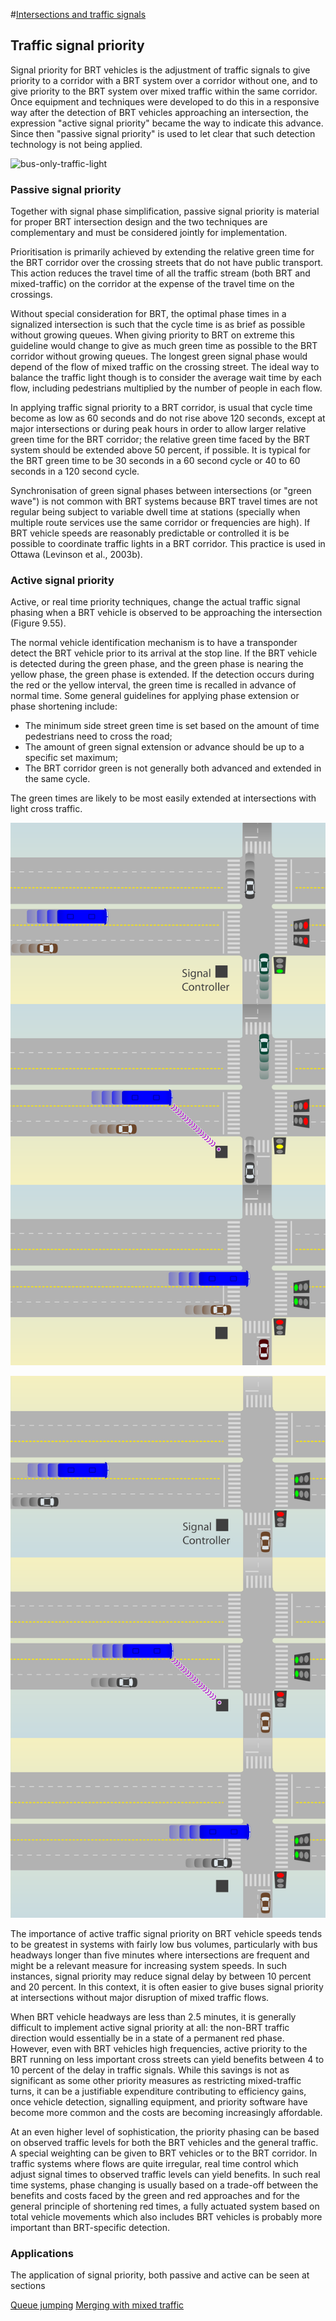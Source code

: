 #[Intersections and traffic signals](toc.md#toc)

## Traffic signal priority

Signal priority for BRT vehicles is the adjustment of traffic signals to give priority to a corridor with a BRT system over a corridor without one, and to give priority to the BRT system over mixed traffic within the same corridor. Once equipment and techniques were developed to do this in a responsive way after the detection of BRT vehicles approaching an intersection, the expression "active signal priority" became the way to indicate this advance. Since then "passive signal priority" is used to let clear that such detection technology is not being applied.

![bus-only-traffic-light](img/signal-priority-signal.jpg "Active signal priority for BRT and restricted turning movements for mixed traffic vehicles can do much to improve public transport travel times. Photo by Lloyd Wright.")

### Passive signal priority

Together with signal phase simplification, passive signal priority is material for proper BRT intersection design and the two techniques are complementary and must be considered jointly for implementation.

Prioritisation is primarily achieved by extending the relative green time for the BRT corridor over the crossing streets that do not have public transport. This action reduces the travel time of all the traffic stream (both BRT and mixed-traffic) on the corridor at the expense of the travel time on the crossings. 

Without special consideration for BRT, the optimal phase times in a signalized intersection is such that the cycle time is as brief as possible without growing queues. When giving priority to BRT on extreme this guideline would change to give as much green time as possible to the BRT corridor without growing queues. The longest green signal phase would depend of the flow of mixed traffic on the crossing street. The ideal way to balance the traffic light though is to consider the average wait time by each flow, including pedestrians multiplied by the number of people in each flow. 

In applying traffic signal priority to a BRT corridor, is usual that cycle time become as low as 60 seconds and do not rise above 120 seconds, except at major intersections or during peak hours in order to allow larger relative green time for the BRT corridor; the relative green time faced by the BRT system should be extended above 50 percent, if possible. It is typical for the BRT green time to be 30 seconds in a 60 second cycle or 40 to 60 seconds in a 120 second cycle. 

Synchronisation of green signal phases between intersections (or "green wave") is not common with BRT systems because BRT travel times are not regular being subject to variable dwell time at stations (specially when multiple route services use the same corridor or frequencies are high). If BRT vehicle speeds are reasonably predictable or controlled it is be possible to coordinate traffic lights in a BRT corridor. This practice is used in Ottawa (Levinson et al., 2003b).

### Active signal priority

Active, or real time priority techniques, change the actual traffic signal phasing when a BRT vehicle is observed to be approaching the intersection (Figure 9.55).

The normal vehicle identification mechanism is to have a transponder detect the BRT vehicle prior to its arrival at the stop line.  If the BRT vehicle is detected during the green phase, and the green phase is nearing the yellow phase, the green phase is extended.  If the detection occurs during the red or the yellow interval, the green time is recalled in advance of normal time.   Some general guidelines for applying phase extension or phase shortening include:

- The minimum side street green time is set based on the amount of time pedestrians need to cross the road;
- The amount of green signal extension or advance should be up to a specific set maximum;
- The BRT corridor green is not generally both advanced and extended in the same cycle. 

The green times are likely to be most easily extended at intersections with light cross traffic.  

![active-priority-scheme](img/active-priority-delay-green.png "Using active priority, green time for the BRT corridor is extended when a BRT vehicle is detected approaching the intersection.")

![active-priority-scheme](img/active-priority-short-red.png "Active priority can reduce red time for the BRT corridor when  BRT vehicle is detected approaching the intersection.")

The importance of active traffic signal priority on BRT vehicle speeds tends to be greatest in systems with fairly low bus volumes, particularly with bus headways longer than five minutes where intersections are frequent and might be a relevant measure for increasing system speeds. In such instances, signal priority may reduce signal delay by between 10 percent and 20 percent. In this context, it is often easier to give buses signal priority at intersections without major disruption of mixed traffic flows.

When BRT vehicle headways are less than 2.5 minutes, it is generally difficult to implement active signal priority at all: the non-BRT traffic direction would essentially be in a state of a permanent red phase. However, even with BRT vehicles high frequencies, active priority to the BRT running on less important cross streets can yield benefits between  4 to 10 percent of the delay in traffic signals.  While this savings is not as significant as some other priority measures as restricting mixed-traffic turns, it can be a justifiable expenditure contributing to efficiency gains, once vehicle detection, signalling equipment, and priority software have become more common and the costs are becoming increasingly affordable.

At an even higher level of sophistication, the priority phasing can be based on observed traffic levels for both the BRT vehicles and the general traffic. A special weighting can be given to BRT vehicles or to the BRT corridor. In traffic systems where flows are quite irregular, real time control which adjust signal times to observed traffic levels can yield benefits.  In such real time systems, phase changing is usually based on a trade-off between the benefits and costs faced by the green and red approaches and for the general principle of shortening red times, a fully actuated system based on total vehicle movements which also includes BRT vehicles is probably more important than BRT-specific detection.

### Applications

The application of signal priority, both passive and active can be seen at sections

[Queue jumping](BRT-turning.md)
[Merging with mixed traffic](merge.md)




